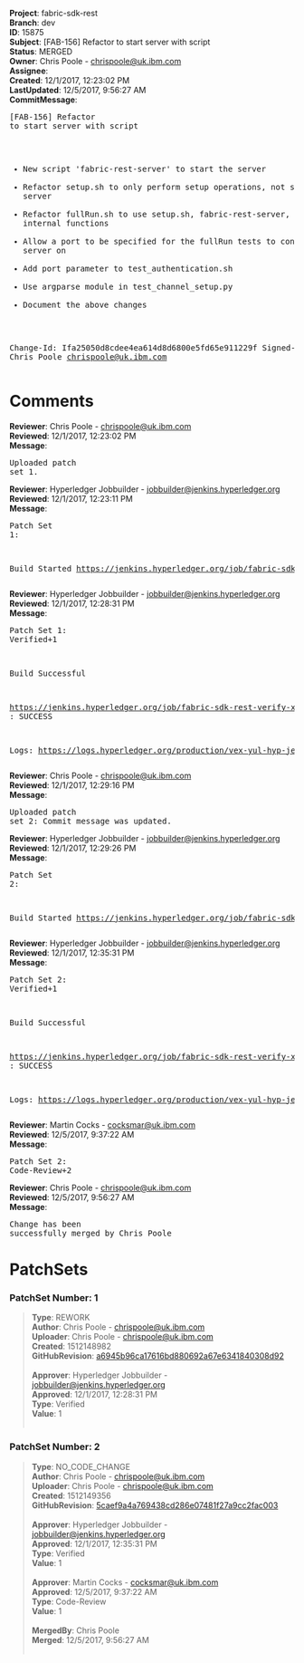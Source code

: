 <strong>Project</strong>: fabric-sdk-rest<br><strong>Branch</strong>: dev<br><strong>ID</strong>: 15875<br><strong>Subject</strong>: [FAB-156] Refactor to start server with script<br><strong>Status</strong>: MERGED<br><strong>Owner</strong>: Chris Poole - chrispoole@uk.ibm.com<br><strong>Assignee</strong>:<br><strong>Created</strong>: 12/1/2017, 12:23:02 PM<br><strong>LastUpdated</strong>: 12/5/2017, 9:56:27 AM<br><strong>CommitMessage</strong>:<br><pre>[FAB-156] Refactor to start server with script

- New script 'fabric-rest-server' to start the server
- Refactor setup.sh to only perform setup operations,
  not start the server
- Refactor fullRun.sh to use setup.sh,
  fabric-rest-server, and internal functions
- Allow a port to be specified for the fullRun tests to
  connect to the server on
- Add port parameter to test_authentication.sh
- Use argparse module in test_channel_setup.py
- Document the above changes

Change-Id: Ifa25050d8cdee4ea614d8d6800e5fd65e911229f
Signed-off-by: Chris Poole <chrispoole@uk.ibm.com>
</pre><h1>Comments</h1><strong>Reviewer</strong>: Chris Poole - chrispoole@uk.ibm.com<br><strong>Reviewed</strong>: 12/1/2017, 12:23:02 PM<br><strong>Message</strong>: <pre>Uploaded patch set 1.</pre><strong>Reviewer</strong>: Hyperledger Jobbuilder - jobbuilder@jenkins.hyperledger.org<br><strong>Reviewed</strong>: 12/1/2017, 12:23:11 PM<br><strong>Message</strong>: <pre>Patch Set 1:

Build Started https://jenkins.hyperledger.org/job/fabric-sdk-rest-verify-x86_64/91/</pre><strong>Reviewer</strong>: Hyperledger Jobbuilder - jobbuilder@jenkins.hyperledger.org<br><strong>Reviewed</strong>: 12/1/2017, 12:28:31 PM<br><strong>Message</strong>: <pre>Patch Set 1: Verified+1

Build Successful 

https://jenkins.hyperledger.org/job/fabric-sdk-rest-verify-x86_64/91/ : SUCCESS

Logs: https://logs.hyperledger.org/production/vex-yul-hyp-jenkins-3/fabric-sdk-rest-verify-x86_64/91</pre><strong>Reviewer</strong>: Chris Poole - chrispoole@uk.ibm.com<br><strong>Reviewed</strong>: 12/1/2017, 12:29:16 PM<br><strong>Message</strong>: <pre>Uploaded patch set 2: Commit message was updated.</pre><strong>Reviewer</strong>: Hyperledger Jobbuilder - jobbuilder@jenkins.hyperledger.org<br><strong>Reviewed</strong>: 12/1/2017, 12:29:26 PM<br><strong>Message</strong>: <pre>Patch Set 2:

Build Started https://jenkins.hyperledger.org/job/fabric-sdk-rest-verify-x86_64/92/</pre><strong>Reviewer</strong>: Hyperledger Jobbuilder - jobbuilder@jenkins.hyperledger.org<br><strong>Reviewed</strong>: 12/1/2017, 12:35:31 PM<br><strong>Message</strong>: <pre>Patch Set 2: Verified+1

Build Successful 

https://jenkins.hyperledger.org/job/fabric-sdk-rest-verify-x86_64/92/ : SUCCESS

Logs: https://logs.hyperledger.org/production/vex-yul-hyp-jenkins-3/fabric-sdk-rest-verify-x86_64/92</pre><strong>Reviewer</strong>: Martin Cocks - cocksmar@uk.ibm.com<br><strong>Reviewed</strong>: 12/5/2017, 9:37:22 AM<br><strong>Message</strong>: <pre>Patch Set 2: Code-Review+2</pre><strong>Reviewer</strong>: Chris Poole - chrispoole@uk.ibm.com<br><strong>Reviewed</strong>: 12/5/2017, 9:56:27 AM<br><strong>Message</strong>: <pre>Change has been successfully merged by Chris Poole</pre><h1>PatchSets</h1><h3>PatchSet Number: 1</h3><blockquote><strong>Type</strong>: REWORK<br><strong>Author</strong>: Chris Poole - chrispoole@uk.ibm.com<br><strong>Uploader</strong>: Chris Poole - chrispoole@uk.ibm.com<br><strong>Created</strong>: 1512148982<br><strong>GitHubRevision</strong>: [a6945b96ca17616bd880692a67e6341840308d92](https://github.com/hyperledger/fabric-sdk-rest/commit/a6945b96ca17616bd880692a67e6341840308d92)<br><br><strong>Approver</strong>: Hyperledger Jobbuilder - jobbuilder@jenkins.hyperledger.org<br><strong>Approved</strong>: 12/1/2017, 12:28:31 PM<br><strong>Type</strong>: Verified<br><strong>Value</strong>: 1<br><br></blockquote><h3>PatchSet Number: 2</h3><blockquote><strong>Type</strong>: NO_CODE_CHANGE<br><strong>Author</strong>: Chris Poole - chrispoole@uk.ibm.com<br><strong>Uploader</strong>: Chris Poole - chrispoole@uk.ibm.com<br><strong>Created</strong>: 1512149356<br><strong>GitHubRevision</strong>: [5caef9a4a769438cd286e07481f27a9cc2fac003](https://github.com/hyperledger/fabric-sdk-rest/commit/5caef9a4a769438cd286e07481f27a9cc2fac003)<br><br><strong>Approver</strong>: Hyperledger Jobbuilder - jobbuilder@jenkins.hyperledger.org<br><strong>Approved</strong>: 12/1/2017, 12:35:31 PM<br><strong>Type</strong>: Verified<br><strong>Value</strong>: 1<br><br><strong>Approver</strong>: Martin Cocks - cocksmar@uk.ibm.com<br><strong>Approved</strong>: 12/5/2017, 9:37:22 AM<br><strong>Type</strong>: Code-Review<br><strong>Value</strong>: 1<br><br><strong>MergedBy</strong>: Chris Poole<br><strong>Merged</strong>: 12/5/2017, 9:56:27 AM<br><br></blockquote>